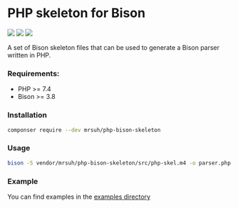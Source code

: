 # PHP skeleton for Bison

![](https://github.com/mrsuh/php-bison-skeleton/actions/workflows/tests.yml/badge.svg)
![](https://img.shields.io/github/license/mrsuh/php-bison-skeleton.svg)
![](https://img.shields.io/github/v/release/mrsuh/php-bison-skeleton)

A set of Bison skeleton files that can be used to generate a Bison parser written in PHP.

### Requirements:
* PHP >= 7.4
* Bison >= 3.8

### Installation
```bash
componser require --dev mrsuh/php-bison-skeleton
```

### Usage
```bash
bison -S vendor/mrsuh/php-bison-skeleton/src/php-skel.m4 -o parser.php grammar.y
```

### Example
You can find examples in the [examples directory](./examples)
